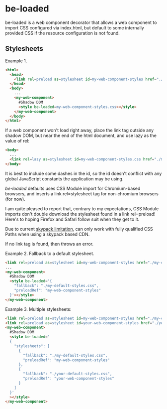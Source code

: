 # be-loaded

be-loaded is a web component decorator that allows a web component to import CSS configured via index.html, but default to some internally provided CSS if the resource configuration is not found.

## Stylesheets

Example 1.


```html
<html>
  <head>
    <link rel=preload as=stylesheet id=my-web-component-styles href="./my-customized-styles.css">
  </head>
  <body>
    ...
    <my-web-component>
      #Shadow DOM
      <style be-loaded=my-web-component-styles.css></style>
    </my-web-component>
  </body>
</html>
```

If a web component won't load right away, place the link tag outside any shadow DOM, but near the end of the html document, and use lazy as the value of rel:

```html
<body>
  ...
  <link rel=lazy as=stylesheet id=my-web-component-styles.css href="./my-customized-styles.css">
</body>
```

It is best to include some dashes in the id, so the id doesn't conflict with any global JavaScript constants the application may be using.

*be-loaded* defaults uses CSS Module import for Chromium-based browsers, and inserts a link rel=stylesheet tag for non-chromium browsers (for now).

I am quite pleased to report that, contrary to my expectations, CSS Module imports don't double download the stylesheet found in a link rel=preload!  Here's to hoping Firefox and Safari follow suit when they get to it.



Due to current [skypack limitation](https://github.com/skypackjs/skypack-cdn/issues/107), can only work with fully qualified CSS Paths when using a skypack based CDN.


If no link tag is found, then throws an error.


Example 2.  Fallback to a default stylesheet.

```html
<link rel=preload as=stylesheet id=my-web-component-styles href="./my-customized-styles.css">
...
<my-web-component>
  #Shadow DOM
  <style be-loaded='{
    "fallback": "./my-default-styles.css",
    "preloadRef": "my-web-component-styles"
  }'></style>
</my-web-component>
```

Example 3.  Multiple stylesheets:

```html
<link rel=preload as=stylesheet id=my-web-component-styles href="./my-customized-styles.css">
<link rel=preload as=stylesheet id=your-web-component-styles href="./your-customized-styles.css">
<my-web-component>
  #Shadow DOM
  <style be-loaded='
  {
    "stylesheets": [
      {
        "fallback": "./my-default-styles.css",
        "preloadRef": "my-web-component-styles"
      },
      {
        "fallback": "./your-default-styles.css",
        "preloadRef": "your-web-component-styles"
      }
    ]
  }'
  ></style>
</my-web-component>
```




